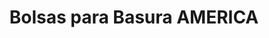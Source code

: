 ---
title: "Bolsas para Basura AMERICA"
url: /monterrey/bolsas-para-basura-america-calle-america/
shop: comodidad
---